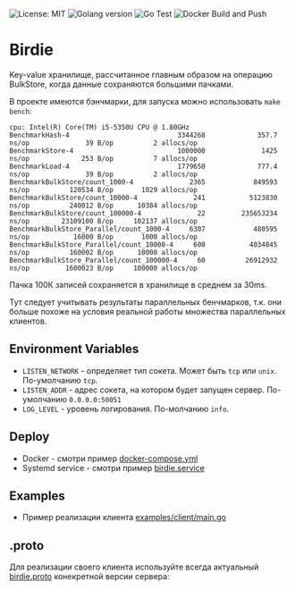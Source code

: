 ![License: MIT](https://img.shields.io/badge/License-MIT-green.svg)
![Golang version](https://img.shields.io/badge/Golang-1.19-green.svg)
![Go Test](https://github.com/shamanis/birdie/actions/workflows/go.yml/badge.svg?branch=master)
![Docker Build and Push](https://github.com/shamanis/birdie/actions/workflows/docker-image.yml/badge.svg)

# Birdie
Key-value хранилище, рассчитанное главным образом на операцию BulkStore, когда данные сохраняются большими пачками.

В проекте имеются бэнчмарки, для запуска можно использовать `make bench`:
```shell
cpu: Intel(R) Core(TM) i5-5350U CPU @ 1.80GHz
BenchmarkHash-4                           3344268             357.7 ns/op              39 B/op          2 allocs/op
BenchmarkStore-4                          1000000              1425 ns/op             253 B/op          7 allocs/op
BenchmarkLoad-4                           1779650             777.4 ns/op              39 B/op          2 allocs/op
BenchmarkBulkStore/count_1000-4              2365            849593 ns/op          120534 B/op       1029 allocs/op
BenchmarkBulkStore/count_10000-4              241           5123830 ns/op          240012 B/op      10384 allocs/op
BenchmarkBulkStore/count_100000-4              22         235653234 ns/op        23109100 B/op     102137 allocs/op
BenchmarkBulkStore_Parallel/count_1000-4     6307            480595 ns/op           16000 B/op       1000 allocs/op
BenchmarkBulkStore_Parallel/count_10000-4     600           4034845 ns/op          160002 B/op      10000 allocs/op
BenchmarkBulkStore_Parallel/count_100000-4     60          26912932 ns/op         1600023 B/op     100000 allocs/op
```
Пачка 100К записей сохраняется в хранилище в среднем за 30ms.

Тут следует учитывать результаты параллельных бенчмарков, т.к. они больше похоже на условия реальной работы множества параллельных клиентов.

## Environment Variables
* `LISTEN_NETWORK` - определяет тип сокета. Может быть `tcp` или `unix`. По-умолчанию `tcp`.
* `LISTEN_ADDR` - адрес сокета, на котором будет запущен сервер. По-умолчанию `0.0.0.0:50051`
* `LOG_LEVEL` - уровень логирования. По-молчанию `info`.

## Deploy
* Docker - смотри пример [docker-compose.yml](deployments/docker-compose.yml)
* Systemd service - смотри пример [birdie.service](init/birdie.service)

## Examples
* Пример реализации клиента [examples/client/main.go](examples/client/main.go)

## .proto
Для реализации своего клиента используйте всегда актуальный [birdie.proto](api/birdie.proto) конекретной версии сервера: 
